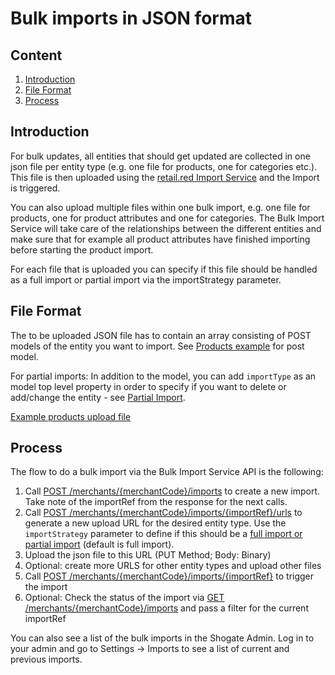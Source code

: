 # Bulk imports in JSON format

## Content

1. [Introduction](#Introduction)
2. [File Format](#file-format)
3. [Process](#process)

## Introduction

For bulk updates, all entities that should get updated are collected in one json file per entity type (e.g. one file for products, one for categories etc.). This file is then uploaded using the [retail.red Import Service](/api-reference/import-api) and the Import is triggered.

You can also upload multiple files within one bulk import, e.g. one file for products, one for product attributes and one for categories. The Bulk Import Service will take care of the relationships between the different entities and make sure that for example all product attributes have finished importing before starting the product import.

For each file that is uploaded you can specify if this file should be handled as a full import or partial import via the importStrategy parameter.

## File Format

The to be uploaded JSON file has to contain an array consisting of POST models of the entity you want to import. See [Products example](/api-reference/catalog-api/models/productcreate) for post model.

For partial imports: In addition to the model, you can add `importType` as an model top level property in order to specify if you want to delete or add/change the entity - see [Partial Import](/guides/integrations/catalog-integration/general-integration-info#partial-import).

[Example products upload file](https://data.shopgate.com/example_files/products_example.json)

## Process

The flow to do a bulk import via the Bulk Import Service API is the following:

1. Call [POST /merchants/{merchantCode}/imports](/api-reference/import-api/import/createimport) to create a new import. Take note of the importRef from the response for the next calls.
2. Call [POST /merchants/{merchantCode}/imports/{importRef}/urls](/api-reference/import-api/import/getsignedurl) to generate a new upload URL for the desired entity type. Use the `importStrategy` parameter to define if this should be a [full import or partial import](/guides/integrations/catalog-integration/general-integration-info#import-strategies) (default is full import).
3. Upload the json file to this URL (PUT Method; Body: Binary)
4. Optional: create more URLS for other entity types and upload other files
5. Call [POST /merchants/{merchantCode}/imports/{importRef}](/api-reference/import-api/import/triggerimport) to trigger the import
6. Optional: Check the status of the import via [GET /merchants/{merchantCode}/imports](/api-reference/import-api/import/getimports) and pass a filter for the current importRef

You can also see a list of the bulk imports in the Shogate Admin. Log in to your admin and go to Settings → Imports to see a list of current and previous imports.
